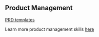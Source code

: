## Product Management

[PRD templates](/tinyschool/product-management/prd-from-top-companies)

Learn more product management skills [here](https://tiny.school)